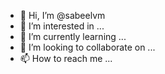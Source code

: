 - 👋 Hi, I’m @sabeelvm
- 👀 I’m interested in ...
- 🌱 I’m currently learning ...
- 💞️ I’m looking to collaborate on ...
- 📫 How to reach me ...

<!---
sabeelvm/sabeelvm is a ✨ special ✨ repository because its `README.md` (this file) appears on your GitHub profile.
You can click the Preview link to take a look at your changes.
--->
